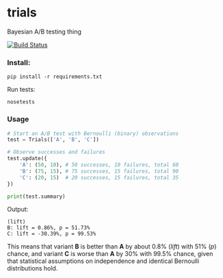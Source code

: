 trials
======
Bayesian A/B testing thing

[![Build Status](https://travis-ci.org/bogdan-kulynych/trials.svg?branch=master)](https://travis-ci.org/bogdan-kulynych/trials)

### Install:

```
pip install -r requirements.txt
```

Run tests:

```
nosetests
```

### Usage

```python
# Start an A/B test with Bernoulli (binary) observations
test = Trials(['A', 'B', 'C'])

# Observe successes and failures
test.update({
    'A': (50, 10), # 50 successes, 10 failures, total 60
    'B': (75, 15), # 75 successes, 15 failures, total 90
    'C': (20, 15)  # 20 successes, 15 failures, total 35
})

print(test.summary)
```

Output:
```
(lift)
B: lift = 0.86%, p = 51.73%
C: lift = -30.39%, p = 99.53%
```

This means that variant **B** is better than **A** by about 0.8% (*lift*) with 51% (*p*) chance, and variant **C** is worse than **A** by 30% with 99.5% chance, given that statistical assumptions on independence and identical Bernoulli distributions hold.